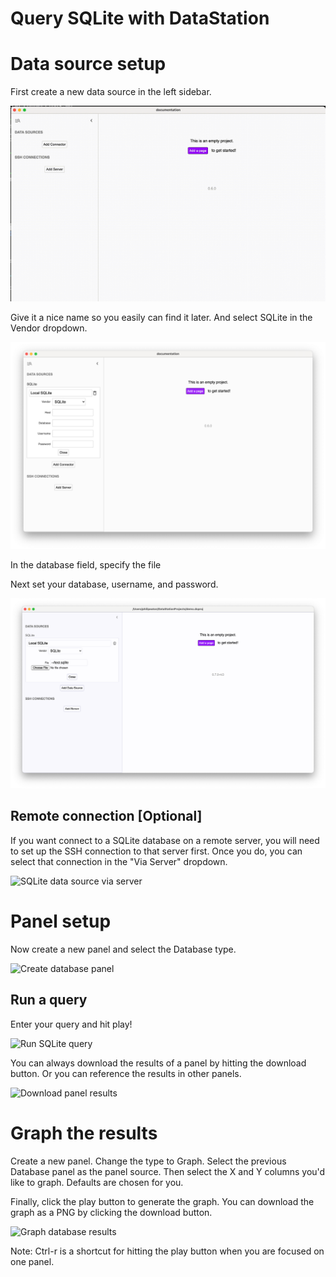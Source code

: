 # Query SQLite with DataStation

# Data source setup

First create a new data source in the left sidebar.

![Creating a new data source](/tutorials/create-data-source.gif)

Give it a nice name so you easily can find it later. And select SQLite
in the Vendor dropdown.

![Creating a SQLite data source](/tutorials/create-sqlite-data-source.png)

In the database field, specify the file

Next set your database, username, and password.

![Filled out SQLite data source](/tutorials/sqlite-data-source-filled.png)

## Remote connection [Optional]

If you want connect to a SQLite database on a remote server, you will
need to set up the SSH connection to that server first. Once you do,
you can select that connection in the "Via Server" dropdown.

![SQLite data source via server](/tutorials/sqlite-via-server.png)

# Panel setup

Now create a new panel and select the Database type.

![Create database panel](/tutorials/create-database-panel.png)

## Run a query

Enter your query and hit play!

![Run SQLite query](/tutorials/run-sqlite-query.png)

You can always download the results of a panel by hitting the download
button. Or you can reference the results in other panels.

![Download panel results](/tutorials/download-panel-results.png)

# Graph the results

Create a new panel. Change the type to Graph. Select the previous
Database panel as the panel source. Then select the X and Y columns
you'd like to graph. Defaults are chosen for you.

Finally, click the play button to generate the graph. You can download
the graph as a PNG by clicking the download button.

![Graph database results](/tutorials/graph-database-results.png)

Note: Ctrl-r is a shortcut for hitting the play button when you are
focused on one panel.
